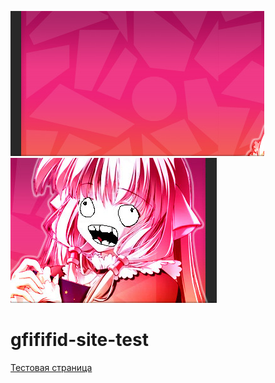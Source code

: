 ![kjk1](3.jpg)![kjk2](4.jpg)![kjk3](5.jpg)![kjk4](6.jpg)
# gfififid-site-test
[Тестовая страница](test-page.md)
